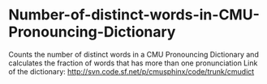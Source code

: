 # Number-of-distinct-words-in-CMU-Pronouncing-Dictionary
Counts the number of distinct words in a CMU Pronouncing Dictionary and calculates the fraction of words that has more than one pronunciation
Link of the dictionary: http://svn.code.sf.net/p/cmusphinx/code/trunk/cmudict
